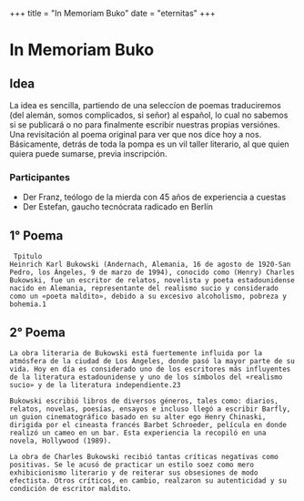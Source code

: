 +++
title = "In Memoriam Buko"
date = "eternitas"
+++

# In Memoriam Buko


## Idea
La idea es sencilla, partiendo de una seleccíon de poemas traduciremos (del alemán, somos complicados, si señor) al español, lo cual no sabemos si se publicará o no para finalmente escribir nuestras propias versiónes. \
Una revisitación al poema original para ver que nos  dice hoy a nos. \
Básicamente, detrás de toda la pompa es un vil taller literario, al que quien quiera puede sumarse, previa inscripción.

### Participantes
* Der Franz, teólogo de la mierda con 45 años de experiencia a cuestas
* Der Estefan, gaucho tecnócrata radicado en Berlín

## 1° Poema 
     Tpitulo
    Heinrich Karl Bukowski (Andernach, Alemania, 16 de agosto de 1920-San Pedro, los Ángeles, 9 de marzo de 1994), conocido como (Henry) Charles Bukowski, fue un escritor de relatos, novelista y poeta estadounidense nacido en Alemania, representante del realismo sucio y considerado como un «poeta maldito», debido a su excesivo alcoholismo, pobreza y bohemia.1
## 2° Poema
    La obra literaria de Bukowski está fuertemente influida por la atmósfera de la ciudad de Los Ángeles, donde pasó la mayor parte de su vida. Hoy en día es considerado uno de los escritores más influyentes de la literatura estadounidense y uno de los símbolos del «realismo sucio» y de la literatura independiente.2​3​

    Bukowski escribió libros de diversos géneros, tales como: diarios, relatos, novelas, poesías, ensayos e incluso llegó a escribir Barfly, un guion cinematográfico basado en su alter ego Henry Chinaski, dirigida por el cineasta francés Barbet Schroeder, película en donde realizó un cameo en un bar. Esta experiencia la recopiló en una novela, Hollywood (1989).

    La obra de Charles Bukowski recibió tantas críticas negativas como positivas. Se le acusó de practicar un estilo soez como mero exhibicionismo literario y de reiterar sus obsesiones de modo efectista. Otros críticos, en cambio, realzaron su autenticidad y su condición de escritor maldito.

